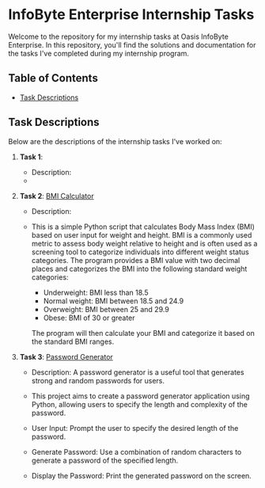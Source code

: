 # InfoByte Enterprise Internship Tasks

Welcome to the repository for my internship tasks at Oasis InfoByte Enterprise. In this repository, you'll find the solutions and documentation for the tasks I've completed during my internship program.

## Table of Contents

- [Task Descriptions](#task-descriptions)

## Task Descriptions

Below are the descriptions of the internship tasks I've worked on:

1. **Task 1**: []()
   - Description: 
   - 

2. **Task 2**: [BMI Calculator](https://github.com/ShieldedDev/InfoByte/blob/main/bmi_calculator.py)
   - Description:
   - This is a simple Python script that calculates Body Mass Index (BMI) based on user input for weight and height. BMI is a commonly used metric to assess body weight relative to height and is often used as a screening tool to categorize individuals into different weight status categories. The program provides a BMI value with two decimal places and categorizes the BMI into the following standard weight categories:
      
      - Underweight: BMI less than 18.5
      - Normal weight: BMI between 18.5 and 24.9
      - Overweight: BMI between 25 and 29.9
      - Obese: BMI of 30 or greater
   
      The program will then calculate your BMI and categorize it based on the standard BMI ranges.

3. **Task 3**: [Password Generator](https://github.com/ShieldedDev/InfoByte/blob/main/Password_Generator.py)
   - Description: A password generator is a useful tool that generates strong and random passwords for users.

   - This project aims to create a password generator application using Python, allowing users to specify the length and complexity of the password.
   - User Input: Prompt the user to specify the desired length of the password.
   - Generate Password: Use a combination of random characters to generate a password of the specified length.
   - Display the Password: Print the generated password on the screen.
